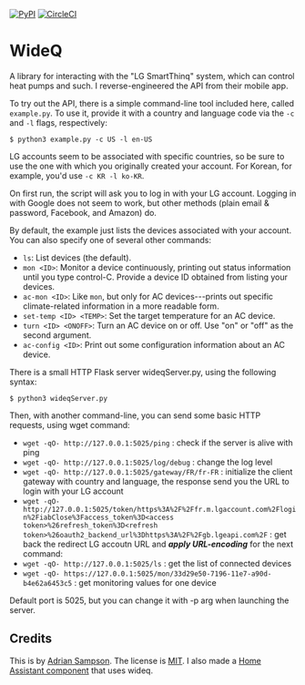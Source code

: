 [![PyPI](https://img.shields.io/pypi/v/wideq.svg)](https://pypi.org/project/wideq/)
[![CircleCI](https://circleci.com/gh/sampsyo/wideq.svg?style=svg)](https://circleci.com/gh/sampsyo/wideq)

WideQ
=====

A library for interacting with the "LG SmartThinq" system, which can control heat pumps and such. I reverse-engineered the API from their mobile app.

To try out the API, there is a simple command-line tool included here, called `example.py`.
To use it, provide it with a country and language code via the `-c` and `-l` flags, respectively:

    $ python3 example.py -c US -l en-US

LG accounts seem to be associated with specific countries, so be sure to use the one with which you originally created your account.
For Korean, for example, you'd use `-c KR -l ko-KR`.

On first run, the script will ask you to log in with your LG account.
Logging in with Google does not seem to work, but other methods (plain email & password, Facebook, and Amazon) do. 

By default, the example just lists the devices associated with your account.
You can also specify one of several other commands:

* `ls`: List devices (the default).
* `mon <ID>`: Monitor a device continuously, printing out status information until you type control-C. Provide a device ID obtained from listing your devices.
* `ac-mon <ID>`: Like `mon`, but only for AC devices---prints out specific climate-related information in a more readable form.
* `set-temp <ID> <TEMP>`: Set the target temperature for an AC device.
* `turn <ID> <ONOFF>`: Turn an AC device on or off. Use "on" or "off" as the second argument.
* `ac-config <ID>`: Print out some configuration information about an AC device.


There is a small HTTP Flask server wideqServer.py, using the following syntax:

    $ python3 wideqServer.py

Then, with another command-line, you can send some basic HTTP requests, using wget command:

* `wget -qO- http://127.0.0.1:5025/ping` : check if the server is alive with ping
* `wget -qO- http://127.0.0.1:5025/log/debug` : change the log level
* `wget -qO- http://127.0.0.1:5025/gateway/FR/fr-FR` : initialize the client gateway with country and language, the response send you the URL to login with your LG account
* `wget -qO- http://127.0.0.1:5025/token/https%3A%2F%2Ffr.m.lgaccount.com%2Flogin%2FiabClose%3Faccess_token%3D<access token>%26refresh_token%3D<refresh token>%26oauth2_backend_url%3Dhttps%3A%2F%2Fgb.lgeapi.com%2F` : get back the redirect LG accoutn URL and ***apply URL-encoding*** for the next command:
* `wget -qO- http://127.0.0.1:5025/ls` : get the list of connected devices
* `wget -qO- https://127.0.0.1:5025/mon/33d29e50-7196-11e7-a90d-b4e62a6453c5` : get monitoring values for one device

Default port is 5025, but you can change it with -p arg when launching the server.


Credits
-------

This is by [Adrian Sampson][adrian].
The license is [MIT][].
I also made a [Home Assistant component][hass-smartthinq] that uses wideq.

[hass-smartthinq]: https://github.com/sampsyo/hass-smartthinq
[adrian]: https://github.com/sampsyo
[mit]: https://opensource.org/licenses/MIT
